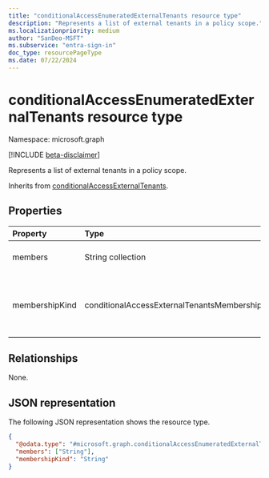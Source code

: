```yaml
---
title: "conditionalAccessEnumeratedExternalTenants resource type"
description: "Represents a list of external tenants in a policy scope."
ms.localizationpriority: medium
author: "SanDeo-MSFT"
ms.subservice: "entra-sign-in"
doc_type: resourcePageType
ms.date: 07/22/2024
---
```


# conditionalAccessEnumeratedExternalTenants resource type

Namespace: microsoft.graph

[!INCLUDE [beta-disclaimer](../../includes/beta-disclaimer.md)]

Represents a list of external tenants in a policy scope.

Inherits from [conditionalAccessExternalTenants](conditionalaccessexternaltenants.md).

## Properties

| Property     | Type        | Description |
|:-------------|:------------|:------------|
| members | String collection | A collection of tenant IDs that define the scope of a policy targeting conditional access for guests and external users. |
| membershipKind |conditionalAccessExternalTenantsMembershipKind | The membership kind. Possible values are: `all`, `enumerated`, `unknownFutureValue`. The `enumerated` member references an [conditionalAccessEnumeratedExternalTenants](conditionalaccessenumeratedexternaltenants.md) object. Inherited from [conditionalAccessExternalTenants](conditionalaccessexternaltenants.md). |

## Relationships

None.

## JSON representation

The following JSON representation shows the resource type.

<!-- {
  "blockType": "resource",
  "optionalProperties": [
    "members"
  ],
  "@odata.type": "microsoft.graph.conditionalAccessEnumeratedExternalTenants",
  "baseType": "microsoft.graph.conditionalAccessExternalTenants"
}-->

```json
{
  "@odata.type": "#microsoft.graph.conditionalAccessEnumeratedExternalTenants",
  "members": ["String"],
  "membershipKind": "String"
}
```
